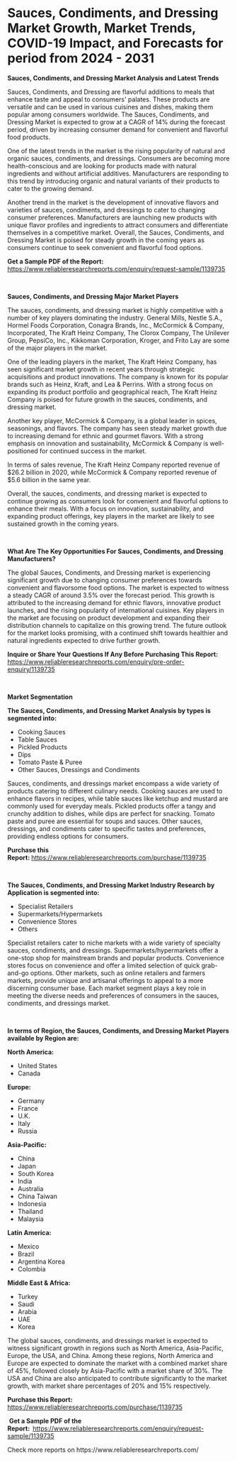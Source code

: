 <p><h1>Sauces, Condiments, and Dressing Market Growth, Market Trends, COVID-19 Impact, and Forecasts for period from 2024 - 2031</h1></p><p><strong>Sauces, Condiments, and Dressing Market Analysis and Latest Trends</strong></p>
<p><p>Sauces, Condiments, and Dressing are flavorful additions to meals that enhance taste and appeal to consumers' palates. These products are versatile and can be used in various cuisines and dishes, making them popular among consumers worldwide. The Sauces, Condiments, and Dressing Market is expected to grow at a CAGR of 14% during the forecast period, driven by increasing consumer demand for convenient and flavorful food products.</p><p>One of the latest trends in the market is the rising popularity of natural and organic sauces, condiments, and dressings. Consumers are becoming more health-conscious and are looking for products made with natural ingredients and without artificial additives. Manufacturers are responding to this trend by introducing organic and natural variants of their products to cater to the growing demand.</p><p>Another trend in the market is the development of innovative flavors and varieties of sauces, condiments, and dressings to cater to changing consumer preferences. Manufacturers are launching new products with unique flavor profiles and ingredients to attract consumers and differentiate themselves in a competitive market. Overall, the Sauces, Condiments, and Dressing Market is poised for steady growth in the coming years as consumers continue to seek convenient and flavorful food options.</p></p>
<p><strong>Get a Sample PDF of the Report:&nbsp;</strong> <a href="https://www.reliableresearchreports.com/enquiry/request-sample/1139735">https://www.reliableresearchreports.com/enquiry/request-sample/1139735</a></p>
<p>&nbsp;</p>
<p><strong>Sauces, Condiments, and Dressing Major Market Players</strong></p>
<p><p>The sauces, condiments, and dressing market is highly competitive with a number of key players dominating the industry. General Mills, Nestle S.A., Hormel Foods Corporation, Conagra Brands, Inc., McCormick & Company, Incorporated, The Kraft Heinz Company, The Clorox Company, The Unilever Group, PepsiCo, Inc., Kikkoman Corporation, Kroger, and Frito Lay are some of the major players in the market.</p><p>One of the leading players in the market, The Kraft Heinz Company, has seen significant market growth in recent years through strategic acquisitions and product innovations. The company is known for its popular brands such as Heinz, Kraft, and Lea & Perrins. With a strong focus on expanding its product portfolio and geographical reach, The Kraft Heinz Company is poised for future growth in the sauces, condiments, and dressing market.</p><p>Another key player, McCormick & Company, is a global leader in spices, seasonings, and flavors. The company has seen steady market growth due to increasing demand for ethnic and gourmet flavors. With a strong emphasis on innovation and sustainability, McCormick & Company is well-positioned for continued success in the market.</p><p>In terms of sales revenue, The Kraft Heinz Company reported revenue of $26.2 billion in 2020, while McCormick & Company reported revenue of $5.6 billion in the same year.</p><p>Overall, the sauces, condiments, and dressing market is expected to continue growing as consumers look for convenient and flavorful options to enhance their meals. With a focus on innovation, sustainability, and expanding product offerings, key players in the market are likely to see sustained growth in the coming years.</p></p>
<p>&nbsp;</p>
<p><strong>What Are The Key Opportunities For Sauces, Condiments, and Dressing Manufacturers?</strong></p>
<p><p>The global Sauces, Condiments, and Dressing market is experiencing significant growth due to changing consumer preferences towards convenient and flavorsome food options. The market is expected to witness a steady CAGR of around 3.5% over the forecast period. This growth is attributed to the increasing demand for ethnic flavors, innovative product launches, and the rising popularity of international cuisines. Key players in the market are focusing on product development and expanding their distribution channels to capitalize on this growing trend. The future outlook for the market looks promising, with a continued shift towards healthier and natural ingredients expected to drive further growth.</p></p>
<p><strong>Inquire or Share Your Questions If Any Before Purchasing This Report:</strong> <a href="https://www.reliableresearchreports.com/enquiry/pre-order-enquiry/1139735">https://www.reliableresearchreports.com/enquiry/pre-order-enquiry/1139735</a></p>
<p>&nbsp;</p>
<p><strong>Market Segmentation</strong></p>
<p><strong>The Sauces, Condiments, and Dressing Market Analysis by types is segmented into:</strong></p>
<p><ul><li>Cooking Sauces</li><li>Table Sauces</li><li>Pickled Products</li><li>Dips</li><li>Tomato Paste & Puree</li><li>Other Sauces, Dressings and Condiments</li></ul></p>
<p><p>Sauces, condiments, and dressings market encompass a wide variety of products catering to different culinary needs. Cooking sauces are used to enhance flavors in recipes, while table sauces like ketchup and mustard are commonly used for everyday meals. Pickled products offer a tangy and crunchy addition to dishes, while dips are perfect for snacking. Tomato paste and puree are essential for soups and sauces. Other sauces, dressings, and condiments cater to specific tastes and preferences, providing endless options for consumers.</p></p>
<p><strong>Purchase this Report:&nbsp;</strong><a href="https://www.reliableresearchreports.com/purchase/1139735">https://www.reliableresearchreports.com/purchase/1139735</a></p>
<p>&nbsp;</p>
<p><strong>The Sauces, Condiments, and Dressing Market Industry Research by Application is segmented into:</strong></p>
<p><ul><li>Specialist Retailers</li><li>Supermarkets/Hypermarkets</li><li>Convenience Stores</li><li>Others</li></ul></p>
<p><p>Specialist retailers cater to niche markets with a wide variety of specialty sauces, condiments, and dressings. Supermarkets/hypermarkets offer a one-stop shop for mainstream brands and popular products. Convenience stores focus on convenience and offer a limited selection of quick grab-and-go options. Other markets, such as online retailers and farmers markets, provide unique and artisanal offerings to appeal to a more discerning consumer base. Each market segment plays a key role in meeting the diverse needs and preferences of consumers in the sauces, condiments, and dressings market.</p></p>
<p>&nbsp;</p>
<p><strong>In terms of Region, the Sauces, Condiments, and Dressing Market Players available by Region are:</strong></p>
<p>
    <p> <strong> North America: </strong>
        <ul>
            <li>United States</li>
            <li>Canada</li>
        </ul>
        </p> 
    <p> <strong> Europe: </strong>
        <ul>
            <li>Germany</li>
            <li>France</li>
            <li>U.K.</li>
            <li>Italy</li>
            <li>Russia</li>
        </ul>
        </p> 
    <p> <strong> Asia-Pacific: </strong>
        <ul>
            <li>China</li>
            <li>Japan</li>
            <li>South Korea</li>
            <li>India</li>
            <li>Australia</li>
            <li>China Taiwan</li>
            <li>Indonesia</li>
            <li>Thailand</li>
            <li>Malaysia</li>
        </ul>
        </p> 
    <p> <strong> Latin America: </strong>
        <ul>
            <li>Mexico</li>
            <li>Brazil</li>
            <li>Argentina Korea</li>
            <li>Colombia</li>
        </ul>
        </p> 
    <p> <strong> Middle East & Africa: </strong>
        <ul>
            <li>Turkey</li>
            <li>Saudi</li>
            <li>Arabia</li>
            <li>UAE</li>
            <li>Korea</li>
        </ul>
    </p>
    </p>
<p><p>The global sauces, condiments, and dressings market is expected to witness significant growth in regions such as North America, Asia-Pacific, Europe, the USA, and China. Among these regions, North America and Europe are expected to dominate the market with a combined market share of 45%, followed closely by Asia-Pacific with a market share of 30%. The USA and China are also anticipated to contribute significantly to the market growth, with market share percentages of 20% and 15% respectively.</p></p>
<p><strong>Purchase this Report: </strong><a href="https://www.reliableresearchreports.com/purchase/1139735">https://www.reliableresearchreports.com/purchase/1139735</a></p>
<p>&nbsp;<strong>Get a Sample PDF of the Report:&nbsp;&nbsp;</strong><a href="https://www.reliableresearchreports.com/enquiry/request-sample/1139735">https://www.reliableresearchreports.com/enquiry/request-sample/1139735</a></p>
<p><strong></strong></p>
<p>Check more reports on https://www.reliableresearchreports.com/</p>